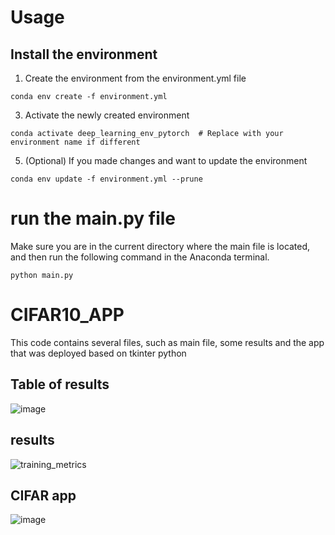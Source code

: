 # Usage
## Install the environment
1. Create the environment from the environment.yml file
   
``conda env create -f environment.yml``

3. Activate the newly created environment
   
``conda activate deep_learning_env_pytorch  # Replace with your environment name if different``

5. (Optional) If you made changes and want to update the environment
   
``conda env update -f environment.yml --prune``

# run the main.py file
Make sure you are in the current directory where the main file is located, and then run the following command in the Anaconda terminal. 

``python main.py``

# CIFAR10_APP
This code contains several files, such as main file, some results and the app that was deployed based on tkinter python

## Table of results
![image](https://github.com/user-attachments/assets/3a6bad39-1192-43fd-8fae-115738c57a39)


## results
![training_metrics](https://github.com/user-attachments/assets/00a4d5dc-638c-47ab-b6e9-fd2cd3ddd155)

## CIFAR app
![image](https://github.com/user-attachments/assets/26e26860-8e3c-4a52-97ab-69c3689c1099)

